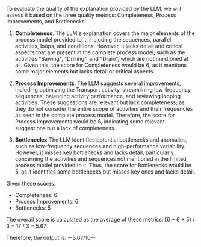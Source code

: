 To evaluate the quality of the explanation provided by the LLM, we will assess it based on the three quality metrics: Completeness, Process Improvements, and Bottlenecks.

1. **Completeness**: The LLM's explanation covers the major elements of the process model provided to it, including the sequences, parallel activities, loops, and conditions. However, it lacks detail and critical aspects that are present in the complete process model, such as the activities "Sawing", "Drilling", and "Drain", which are not mentioned at all. Given this, the score for Completeness would be 6, as it mentions some major elements but lacks detail or critical aspects.

2. **Process Improvements**: The LLM suggests several improvements, including optimizing the Transport activity, streamlining low-frequency sequences, balancing activity performance, and reviewing looping activities. These suggestions are relevant but lack completeness, as they do not consider the entire scope of activities and their frequencies as seen in the complete process model. Therefore, the score for Process Improvements would be 6, indicating some relevant suggestions but a lack of completeness.

3. **Bottlenecks**: The LLM identifies potential bottlenecks and anomalies, such as low-frequency sequences and high-performance variability. However, it misses key bottlenecks and lacks detail, particularly concerning the activities and sequences not mentioned in the limited process model provided to it. Thus, the score for Bottlenecks would be 5, as it identifies some bottlenecks but misses key ones and lacks detail.

Given these scores:
- Completeness: 6
- Process Improvements: 6
- Bottlenecks: 5

The overall score is calculated as the average of these metrics: (6 + 6 + 5) / 3 = 17 / 3 = 5.67

Therefore, the output is:
--5.67/10--